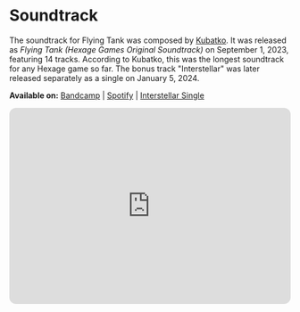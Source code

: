 # Soundtrack

The soundtrack for Flying Tank was composed by [Kubatko](http://kubatko.info). It was released as _Flying Tank (Hexage Games Original Soundtrack)_ on September 1, 2023, featuring 14 tracks. According to Kubatko, this was the longest soundtrack for any Hexage game so far. The bonus track "Interstellar" was later released separately as a single on January 5, 2024.

**Available on:** [Bandcamp](https://kubatko.bandcamp.com/album/flying-tank-hexage-games-original-soundtrack) | [Spotify](https://open.spotify.com/album/0fQ1gRUiaKHgj4mMhDP7Gg) | [Interstellar Single](https://open.spotify.com/album/3xMDpQRWOy3YBPiYb1WkQZ)

<iframe style="border-radius:12px" src="https://open.spotify.com/embed/playlist/7g1CzmfOmUbXXh7bONQnKK?utm_source=generator&theme=0" width="100%" height="352" frameBorder="0" allowfullscreen="" allow="autoplay; clipboard-write; encrypted-media; fullscreen; picture-in-picture" loading="lazy"></iframe>
